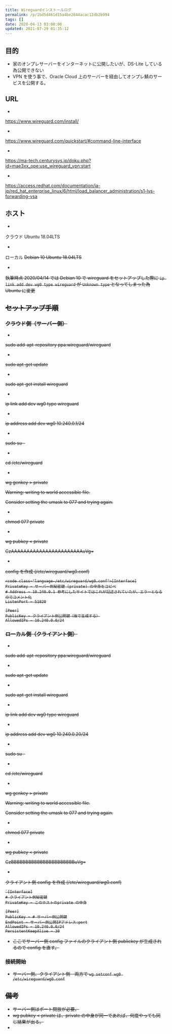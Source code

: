 ```yaml
---
title: Wireguardインストールログ
permalink: /p/1bd5d461d15a4be2844acac12db2b994
tags: []
date: 2020-04-13 03:00:00
updated: 2021-07-29 01:35:12
---
```


## 目的

- 家のオンプレサーバーをインターネットに公開したいが、DS-Lite している為公開できない
- VPN を使う事で、Oracle Cloud 上のサーバーを経由してオンプレ鯖のサービスを公開する。

## URL

-

<a href="https://www.wireguard.com/install/"><https://www.wireguard.com/install/>

-

<a href="https://www.wireguard.com/quickstart/#command-line-interface"><https://www.wireguard.com/quickstart/#command-line-interface>

-

<a href="https://ma-tech.centurysys.jp/doku.php?id=mae3xx_ope:use_wireguard_vpn:start"><https://ma-tech.centurysys.jp/doku.php?id=mae3xx_ope:use_wireguard_vpn:start>

-

<a href="https://access.redhat.com/documentation/ja-jp/red_hat_enterprise_linux/6/html/load_balancer_administration/s1-lvs-forwarding-vsa"><https://access.redhat.com/documentation/ja-jp/red_hat_enterprise_linux/6/html/load_balancer_administration/s1-lvs-forwarding-vsa>

## ホスト

-

クラウド Ubuntu 18.04LTS

-

ローカル <s>Debian 10 Ubuntu 18.04LTS

-

執筆時点 2020/04/14 では Debian 10 で wireguard をセットアップした際に `ip link add dev wg0 type wireguard` が `Unknown type` となってしまった為 Ubuntu に変更

## セットアップ手順

### クラウド側（サーバー側）

-

sudo add-apt-repository ppa:wireguard/wireguard

-

sudo apt-get update

-

sudo apt-get install wireguard

-

ip link add dev wg0 type wireguard

-

ip address add dev wg0 10.240.0.1/24

-

sudo su -

-

cd /etc/wireguard

-

wg genkey > private

Warning: writing to world accessible file.

Consider setting the umask to 077 and trying again.

-

chmod 077 private

-

wg pubkey < private

CzAAAAAAAAAAAAAAAAAAAAAAAuVg=

-

config を作成 (/etc/wireguard/wg0.conf)

```
<code class="language-/etc/wireguard/wg0.conf">[Interface]
PrivateKey = サーバー側秘密鍵 (private) の中身をコピペ
# Address = 10.240.0.1 参考にしたサイトではこれが記述されていたが、エラーとなるのでコメント化
ListenPort = 51820

[Peer]
PublicKey = クライアント側公開鍵（後で生成する）
AllowedIPs = 10.240.0.0/24
```

### ローカル側（クライアント側）

-

sudo add-apt-repository ppa:wireguard/wireguard

-

sudo apt-get update

-

sudo apt-get install wireguard

-

ip link add dev wg0 type wireguard

-

ip address add dev wg0 10.240.0.20/24

-

sudo su -

-

cd /etc/wireguard

-

wg genkey > private

Warning: writing to world accessible file.

Consider setting the umask to 077 and trying again.

-

chmod 077 private

-

wg pubkey < private

CzBBBBBBBBBBBBBBBBBBBBBBuVg=

-

クライアント側 config を作成 (/etc/wireguard/wg0.conf)

```
`[Interface]
# クライアント側秘密鍵
PrivateKey = このホストのprivate の中身

[Peer]
PublicKey = # サーバー側公開鍵
EndPoint = サーバー側公開IPアドレス:port
AllowedIPs = 10.240.0.0/24
PersistentKeepAlive = 30
```

- ここでサーバー側 config ファイルのクライアント側 publickey が生成されるので config を直す。

### 接続開始

- サーバー側、クライアント側　両方で `wg setconf wg0 /etc/wireguard/wg0.conf`

## 備考

- サーバー側はポート開放が必要。
- wg pubkey < private は、private の中身が同一であれば、何度やっても同じ結果が出る。
-
